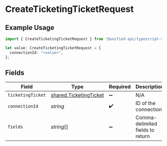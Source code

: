 # CreateTicketingTicketRequest

## Example Usage

```typescript
import { CreateTicketingTicketRequest } from "@unified-api/typescript-sdk/sdk/models/operations";

let value: CreateTicketingTicketRequest = {
  connectionId: "<value>",
};
```

## Fields

| Field                                                                   | Type                                                                    | Required                                                                | Description                                                             |
| ----------------------------------------------------------------------- | ----------------------------------------------------------------------- | ----------------------------------------------------------------------- | ----------------------------------------------------------------------- |
| `ticketingTicket`                                                       | [shared.TicketingTicket](../../../sdk/models/shared/ticketingticket.md) | :heavy_minus_sign:                                                      | N/A                                                                     |
| `connectionId`                                                          | *string*                                                                | :heavy_check_mark:                                                      | ID of the connection                                                    |
| `fields`                                                                | *string*[]                                                              | :heavy_minus_sign:                                                      | Comma-delimited fields to return                                        |
